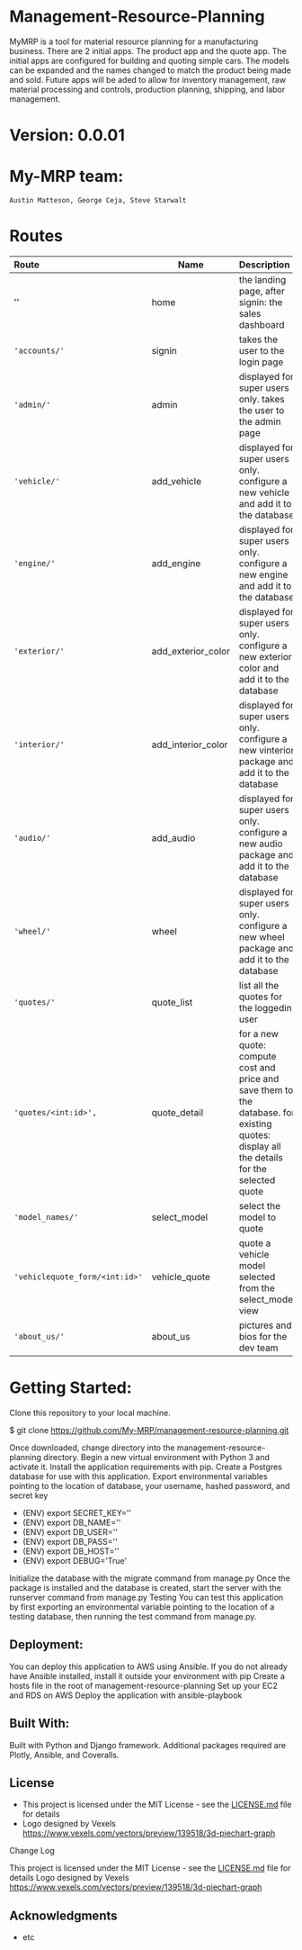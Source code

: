 # Management-Resource-Planning
 MyMRP is a tool for material resource planning for a manufacturing business.  There are 2 initial apps.  The product app and the quote app.  The initial apps are configured for building and quoting simple cars.  The models can be expanded and the names changed to match the product being made and sold.  Future apps will be aded to allow for inventory management, raw material processing and controls, production planning, shipping, and labor management.

# Version:  0.0.01

# My-MRP team:
    Austin Matteson, George Ceja, Steve Starwalt

# Routes
| Route | Name | Description |
|:--|--|:--|
|''|home|the landing page, after signin: the sales dashboard|
|`'accounts/'`|signin|takes the user to the login page|
|`'admin/'`|admin|displayed for super users only. takes the user to the admin page|
|`'vehicle/'`|add_vehicle|displayed for super users only. configure a new vehicle and add it to the database|
|`'engine/'`|add_engine|displayed for super users only. configure a new engine and add it to the database|
|`'exterior/'`|add_exterior_color|displayed for super users only. configure a new exterior color and add it to the database|
|`'interior/'`|add_interior_color|displayed for super users only. configure a new vinterior package and add it to the database|
|`'audio/'`|add_audio|displayed for super users only. configure a new audio package and add it to the database|
|`'wheel/'`|wheel|displayed for super users only. configure a new wheel package and add it to the database|
|`'quotes/'`|quote_list|list all the quotes for the loggedin user|
|`'quotes/<int:id>',`|quote_detail|for a new quote: compute cost and price and save them to the database. for existing quotes: display all the details for the selected quote|
|`'model_names/'`|select_model|select the model to quote|
|`'vehiclequote_form/<int:id>'`|vehicle_quote|quote a vehicle model selected from the select_model view|
|`'about_us/'`|about_us|pictures and bios for the dev team|

# Getting Started:
Clone this repository to your local machine.

$ git clone https://github.com/My-MRP/management-resource-planning.git

Once downloaded, change directory into the management-resource-planning directory.
Begin a new virtual environment with Python 3 and activate it.
Install the application requirements with pip.
Create a Postgres database for use with this application.
Export environmental variables pointing to the location of database, your username, hashed password, and secret key

- (ENV) export SECRET_KEY=''
- (ENV) export DB_NAME=''
- (ENV) export DB_USER=''
- (ENV) export DB_PASS=''
- (ENV) export DB_HOST=''
- (ENV) export DEBUG='True'

Initialize the database with the migrate command from manage.py
Once the package is installed and the database is created, start the server with the runserver command from manage.py
Testing
You can test this application by first exporting an environmental variable pointing to the location of a testing database, then running the test command from manage.py.

## Deployment:
You can deploy this application to AWS using Ansible.
If you do not already have Ansible installed, install it outside your environment with pip
Create a hosts file in the root of management-resource-planning
Set up your EC2 and RDS on AWS
Deploy the application with ansible-playbook

## Built With:
Built with Python and Django framework. 
Additional packages required are Plotly, Ansible, and Coveralls.

## License
- This project is licensed under the MIT License - see the [LICENSE.md](LICENSE.md) file for details
- Logo designed by Vexels https://www.vexels.com/vectors/preview/139518/3d-piechart-graph

Change Log

This project is licensed under the MIT License - see the [LICENSE.md](LICENSE.md) file for details
Logo designed by Vexels https://www.vexels.com/vectors/preview/139518/3d-piechart-graph
## Acknowledgments

* etc

